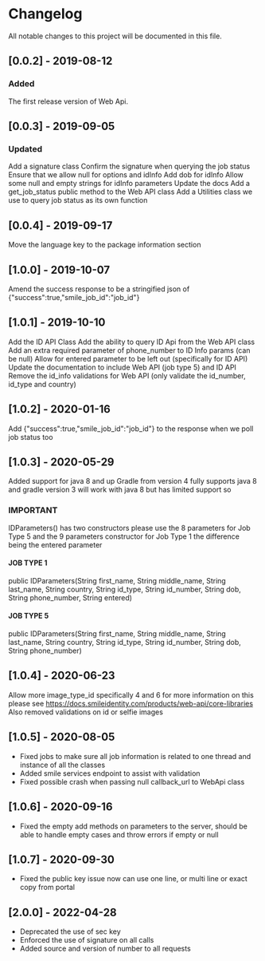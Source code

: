 # Changelog
All notable changes to this project will be documented in this file.

## [0.0.2] - 2019-08-12
### Added
The first release version of Web Api.

## [0.0.3] - 2019-09-05
### Updated
Add a signature class
Confirm the signature when querying the job status
Ensure that we allow null for options and idInfo
Add dob for idInfo
Allow some null and empty strings for idInfo parameters
Update the docs
Add a get_job_status public method to the Web API class
Add a Utilities class we use to query job status as its own function

## [0.0.4] - 2019-09-17
Move the language key to the package information section

## [1.0.0] - 2019-10-07
Amend the success response to be a stringified json of {"success":true,"smile_job_id":"job_id"}

## [1.0.1] - 2019-10-10
Add the ID API Class
Add the ability to query ID Api from the Web API class
Add an extra required parameter of phone_number to ID Info params (can be null)
Allow for entered parameter to be left out (specifically for ID API)
Update the documentation to include Web API (job type 5) and ID API
Remove the id_info validations for Web API (only validate the id_number, id_type and country)

## [1.0.2] - 2020-01-16
Add {"success":true,"smile_job_id":"job_id"} to the response when we poll job status too

## [1.0.3] - 2020-05-29
Added support for java 8 and up 
Gradle from version 4 fully supports java 8 and gradle version 3 will work with java 8 but has limited support so
###  IMPORTANT
IDParameters() has two constructors please use the 8 parameters for Job Type 5 and  the 9 parameters constructor for Job Type 1
the difference being the entered parameter

####  JOB TYPE 1
public IDParameters(String first_name, String middle_name, String last_name, String country, String id_type, String id_number, String dob, String phone_number, String entered)

#### JOB TYPE 5  
public IDParameters(String first_name, String middle_name, String last_name, String country, String id_type, String id_number, String dob, String phone_number)

## [1.0.4] - 2020-06-23
Allow more image_type_id specifically 4 and 6 for more information on this please see https://docs.smileidentity.com/products/web-api/core-libraries
Also removed validations on id or selfie images

## [1.0.5] - 2020-08-05
* Fixed jobs to make sure all job information is related to one thread and instance of all the classes
* Added smile services endpoint to assist with validation
* Fixed possible crash when  passing null callback_url to WebApi  class

## [1.0.6] - 2020-09-16
* Fixed the empty  add methods on parameters to the server, should be able to handle empty cases and throw errors if empty or  null

## [1.0.7] - 2020-09-30
* Fixed the public key issue now can use one line, or multi line or exact copy from portal

## [2.0.0] - 2022-04-28
* Deprecated the use of sec key
* Enforced the use of signature on all calls
* Added source and version of number to all requests